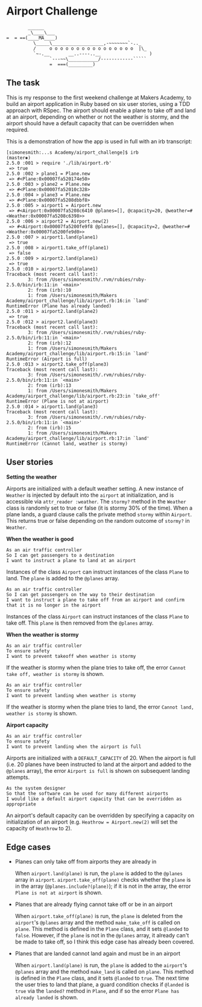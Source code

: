 Airport Challenge
=================

```
        ______
        _\____\___
=  = ==(____MA____)
          \_____\___________________,-~~~~~~~`-.._
          /     o o o o o o o o o o o o o o o o  |\_
          `~-.__       __..----..__                  )
                `---~~\___________/------------`````
                =  ===(_________)

```

The task
---------

This is my response to the first weekend challenge at Makers Academy, to build an airport application in Ruby based on six user stories, using a TDD approach with RSpec. The airport should enable a plane to take off and land at an airport, depending on whether or not the weather is stormy, and the airport should have a default capacity that can be overridden when required.

This is a demonstration of how the app is used in full with an irb transcript:

```
[simonesmith:...s Academy/airport_challenge]$ irb                                        (master✱)
2.5.0 :001 > require './lib/airport.rb'
 => true
2.5.0 :002 > plane1 = Plane.new
 => #<Plane:0x00007fa520174e50>
2.5.0 :003 > plane2 = Plane.new
 => #<Plane:0x00007fa52010c328>
2.5.0 :004 > plane3 = Plane.new
 => #<Plane:0x00007fa5208dbbf8>
2.5.0 :005 > airport1 = Airport.new
 => #<Airport:0x00007fa5208c6410 @planes=[], @capacity=20, @weather=#<Weather:0x00007fa5208c6398>>
2.5.0 :006 > airport2 = Airport.new(2)
 => #<Airport:0x00007fa5200fe9f8 @planes=[], @capacity=2, @weather=#<Weather:0x00007fa5200fe9d0>>
2.5.0 :007 > airport1.land(plane1)
 => true
2.5.0 :008 > airport1.take_off(plane1)
 => false
2.5.0 :009 > airport2.land(plane1)
 => true
2.5.0 :010 > airport2.land(plane1)
Traceback (most recent call last):
        3: from /Users/simonesmith/.rvm/rubies/ruby-2.5.0/bin/irb:11:in `<main>'
        2: from (irb):10
        1: from /Users/simonesmith/Makers Academy/airport_challenge/lib/airport.rb:16:in `land'
RuntimeError (Plane has already landed)
2.5.0 :011 > airport2.land(plane2)
 => true
2.5.0 :012 > airport2.land(plane3)
Traceback (most recent call last):
        3: from /Users/simonesmith/.rvm/rubies/ruby-2.5.0/bin/irb:11:in `<main>'
        2: from (irb):12
        1: from /Users/simonesmith/Makers Academy/airport_challenge/lib/airport.rb:15:in `land'
RuntimeError (Airport is full)
2.5.0 :013 > airport2.take_off(plane3)
Traceback (most recent call last):
        3: from /Users/simonesmith/.rvm/rubies/ruby-2.5.0/bin/irb:11:in `<main>'
        2: from (irb):13
        1: from /Users/simonesmith/Makers Academy/airport_challenge/lib/airport.rb:23:in `take_off'
RuntimeError (Plane is not at airport)
2.5.0 :014 > airport1.land(plane3)
Traceback (most recent call last):
        3: from /Users/simonesmith/.rvm/rubies/ruby-2.5.0/bin/irb:11:in `<main>'
        2: from (irb):15
        1: from /Users/simonesmith/Makers Academy/airport_challenge/lib/airport.rb:17:in `land'
RuntimeError (Cannot land, weather is stormy)
```

User stories
---------
**Setting the weather**

Airports are initialized with a default weather setting. A new instance of `Weather` is injected by default into the `airport` at initialization, and is accessible via `attr_reader :weather`. The `stormy?` method in the `Weather` class is randomly set to true or false (it is stormy 30% of the time). When a plane lands, a guard clause calls the private method `stormy` within `Airport`. This returns true or false depending on the random outcome of `stormy?` in `Weather`.


**When the weather is good**

```
As an air traffic controller
So I can get passengers to a destination
I want to instruct a plane to land at an airport
```

Instances of the class `Airport` can instruct instances of the class `Plane` to land. The `plane` is added to the `@planes` array.

```
As an air traffic controller
So I can get passengers on the way to their destination
I want to instruct a plane to take off from an airport and confirm that it is no longer in the airport
```

Instances of the class `Airport` can instruct instances of the class `Plane` to take off. This `plane` is then removed from the `@planes` array.


**When the weather is stormy**

```
As an air traffic controller
To ensure safety
I want to prevent takeoff when weather is stormy
```

If the weather is stormy when the plane tries to take off, the error `Cannot take off, weather is stormy` is shown.

```
As an air traffic controller
To ensure safety
I want to prevent landing when weather is stormy
```

If the weather is stormy when the plane tries to land, the error `Cannot land, weather is stormy` is shown.


**Airport capacity**

```
As an air traffic controller
To ensure safety
I want to prevent landing when the airport is full
```

Airports are initialized with a `DEFAULT_CAPACITY` of 20. When the airport is full (i.e. 20 planes have been instructed to land at the airport and added to the `@planes` array), the error `Airport is full` is shown on subsequent landing attempts.

```
As the system designer
So that the software can be used for many different airports
I would like a default airport capacity that can be overridden as appropriate
```

An airport's default capacity can be overridden by specifying a capacity on initialization of an airport (e.g. `Heathrow = Airport.new(2)` will set the capacity of `Heathrow` to 2).


Edge cases
---------

* Planes can only take off from airports they are already in

  When `airport.land(plane)` is run, the `plane` is added to the `@planes` array in `airport`. `airport.take_off(plane)` checks whether the `plane` is in the array (`@planes.include?(plane)`); if it is not in the array, the error `Plane is not at airport` is shown.

* Planes that are already flying cannot take off or be in an airport

  When `airport.take_off(plane)` is run, the `plane` is deleted from the `airport`'s `@planes` array and the method `make_take_off` is called on `plane`. This method is defined in the `Plane` class, and it sets `@landed` to `false`.
  However, if the `plane` is not in the `@planes` array, it already can't be made to take off, so I think this edge case has already been covered.

* Planes that are landed cannot land again and must be in an airport

  When `airport.land(plane)` is run, the `plane` is added to the `airport`'s `@planes` array and the method `make_land` is called on `plane`. This method is defined in the `Plane` class, and it sets `@landed` to `true`.
  The next time the user tries to land that plane, a guard condition checks if `@landed` is `true` via the `landed?` method in `Plane`, and if so the error `Plane has already landed` is shown. 
